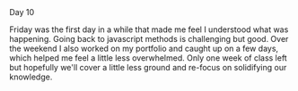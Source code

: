 </h1>Day 10</h1>

Friday was the first day in a while that made me feel I understood what was happening. Going back to javascript methods is challenging but good. Over the weekend I also worked on my portfolio and caught up on a few days, which helped me feel a little less overwhelmed. Only one week of class left but hopefully we'll cover a little less ground and re-focus on solidifying our knowledge.
